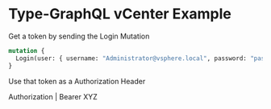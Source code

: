 # Type-GraphQL vCenter Example

Get a token by sending the Login Mutation

```graphql
mutation {
  Login(user: { username: "Administrator@vsphere.local", password: "password", url: "https://vsphere.local" })
}
```

Use that token as a Authorization Header

Authorization | Bearer XYZ
